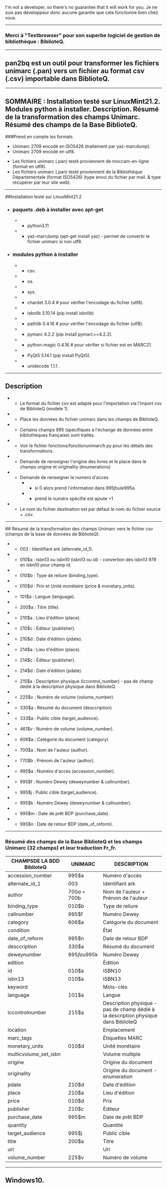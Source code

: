 I'm not a developer, so there's no guarantee that it will work for you.
Je ne suis pas développeur donc aucune garantie que cela fonctionne bien chez vous.

------------------------------------------------------------
### Merci à "Textbrowser" pour son superbe logiciel de gestion de bibliothèque : BiblioteQ.
------------------------------------------------------------
## pan2bq est un outil pour transformer les fichiers unimarc (.pan) vers un fichier au format csv (.csv) importable dans BiblioteQ.
------------------------------------------------------------

SOMMAIRE :
Installation testé sur LinuxMint21.2.
Modules python à installer.
Description.
Résumé de la transformation des champs Unimarc.
Résumé des champs de la Base BiblioteQ.
------------------------------------------------------------


###Prend en compte les formats
- Unimarc 2709 encodé en ISO5426 (traitement par yaz-marcdump).
- Unimarc 2709 encodé en utf8.

* Les fichiers unimarc (.pan) testé proviennent de moccam-en-ligne (format en utf8).
* Les fichiers unimarc (.pan) testé proviennent de la Bibliothèque Départementale (format ISO5426) 
(type envoi du fichier par mail. &  type récupérer par leur site web).
------------------------------------------------------------

##Installation testé sur LinuxMint21.2


* ### paquets .deb à installer avec apt-get
  * - python3.11
  * - yaz-marcdump (apt-get install yaz) - permet de convertir le fichier unimarc si non utf8.

* ### modules python à installer
  * - csv.
  * - os.
  * - sys.
  * - chardet 3.0.4 # pour vérifier l'encodage du fichier (utf8).
  * - isbnlib 3.10.14 (pip install isbnlib)
  * - pathlib 0.4.16 # pour vérifier l'encodage du fichier (utf8).
  * - pymarc 4.2.2 (pip install pymarc==4.2.2).
  * - python-magic 0.4.16 # pour vérifier si fichier est en MARC21.
  * - PyQt5 5.14.1 (pip install PyQt5).
  * - unidecode 1.1.1 .
------------------------------------------------------------
## Description

* - Le format du fichier csv est adapté pour l'importation via l'import csv de BiblioteQ (modele 1).
* - Place les données du fichier unimarc dans les champs de BiblioteQ.
* - Certains champs 995 (spécifiques à l'échange de données entre bibliothèques française) sont traités.
* - Voir le fichier fonctions/fonctionunimarcfr.py pour les détails des transformations.


* - Demande de renseigner l'origine des livres et le place dans le champs origine et originality (énumerations)
* - Demande de renseigner le numero d'acces
    * - si 0 alors prend l'information dans 995$f ou le 995$a.
    * - prend le numéro spécifié est ajoute +1
* - Le nom du fichier destination est par défaut le nom du fichier source + .csv.
------------------------------------------------------------
## Résumé de la transformation des champs Unimarc vers le fichier csv (champs de la base de données de BiblioteQ).

* - 003   : Identifiant ark (alternate_id_1).
* - 010$a : isbn13 ou isbn10 (isbn13 ou id) - convertion des isbn13 978 en isbn10 pour champ id.
* - 010$b : Type de reliure (binding_type).
* - 010$d : Prix et Unité monétaire (price & monetary_units).
* - 101$a : Langue (language).
* - 200$a : Titre (title).
* - 210$a : Lieu d'édition (place).
* - 210$c : Éditeur (publisher).
* - 210$d : Date d'édition (pdate).
* - 214$a : Lieu d'édition (place).
* - 214$c : Éditeur (publisher).
* - 214$d : Date d'édition (pdate).
* - 215$a : Description physique (lccontrol_number) - pas de champ dédié à la description physique dans BiblioteQ.
* - 225$v : Numéro de volume (volume_number).
* - 330$a : Résumé du document (desccription)
* - 333$a : Public cible (target_audience).
* - 461$v : Numéro de volume (volume_number).
* - 606$a : Catégorie du document (category).
* - 700$a : Nom de l'auteur (author).
* - 770$b : Prénom de l'auteur (author).
* - 995$a : Numéro d'accès (accession_number).
* - 995$f : Numéro Dewey (deweynumber & callnumber).
* - 995$j : Public cible (target_audience).
* - 995$k : Numéro Dewey (deweynumber & callnumber).
* - 995$m : Date de prêt BDP (purchase_date).
* - 995$n : Date de retour BDP (date_of_reform).


------------------------------------------------------------
### Résumé des champs de la Base BiblioteQ et les champs Unimarc (32 champs) et leur traduction Fr_fr.


| CHAMPSDE LA BDD BiblioteQ | UNIMARC         | DESCRIPTION                          |
|---------------------------|-----------------|--------------------------------------|
| accession_number          | 995$a           | Numéro d'accès                       |
| alternate_id_1            | 003             | Identifiant ark                      |
| author                    | 700$a + 700$b   | Nom de l'auteur + Prénom de l'auteur |
| binding_type              | 010$b           | Type de reliure                      |
| callnumber                | 995$f           | Numéro Dewey                         |
| category                  | 606$a           | Catégorie du document                |
| condition                 |                 | État                                 |
| date_of_reform            | 995$n           | Date de retour BDP                   |
| desccription              | 330$a           | Résumé du document                   |
| deweynumber               | 995$f ou 995$k  | Numéro Dewey                         |
| edition                   |                 | Édition                              |
| id                        | 010$a           | ISBN10                               |
| isbn13                    | 010$a           | ISBN13                               |
| keyword                   |                 | Mots-clés                            |
| language                  | 101$a           | Langue                               |
| lccontrolnumber           | 215$a           | Description physique - pas de champ dédié à la description physique dans BiblioteQ|
| location                  |                 | Emplacement                          |
| marc_tags                 |                 | Étiquettes MARC                      |
| monetary_units            | 010$d           | Unité monétaire                      |
| multicvolume_set_isbn     |                 | Volume multiple                      |
| origine                   |                 | Origine du document                  |
| originality               |                 | Origine du document - enumeration    |
| pdate                     | 210$d           | Date d'édition                       |
| place                     | 210$a           | Lieu d'édition                       |
| price                     | 010$d           | Prix                                 |
| publisher                 | 210$c           | Éditeur                              |
| purchase_date             | 995$m           | Date de prêt BDP                     |
| quantity                  |                 | Quantité                             |
| target_audience           | 995$j           | Public cible                         |
| title                     | 200$a           | Titre                                |
| url                       |                 | Url                                  |
| volume_number             | 225$v           | Numéro de volume                     |

-------------------------------------------------------------------------------------

## Windows10.
